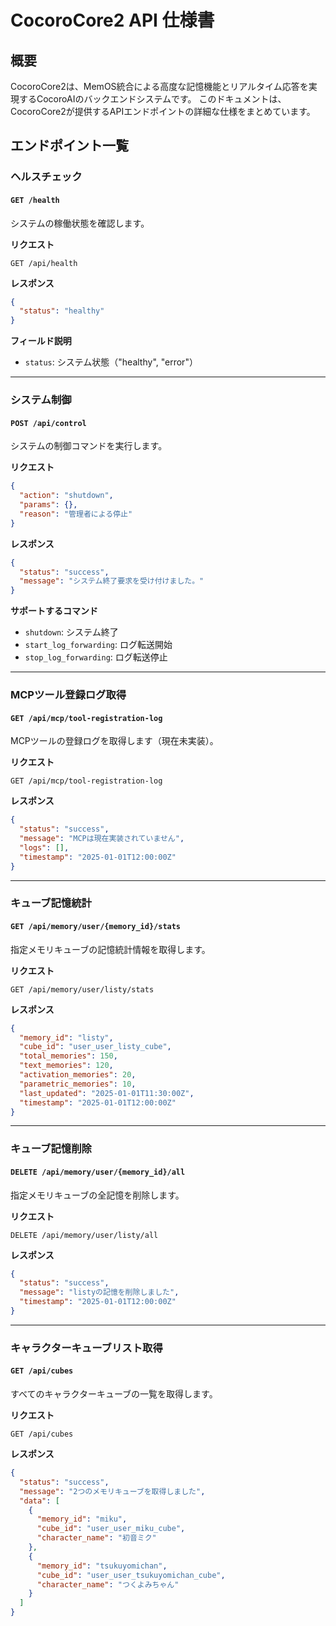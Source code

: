 # CocoroCore2 API 仕様書

## 概要

CocoroCore2は、MemOS統合による高度な記憶機能とリアルタイム応答を実現するCocoroAIのバックエンドシステムです。
このドキュメントは、CocoroCore2が提供するAPIエンドポイントの詳細な仕様をまとめています。

## エンドポイント一覧

### ヘルスチェック

#### `GET /health`

システムの稼働状態を確認します。

**リクエスト**
```
GET /api/health
```

**レスポンス**
```json
{
  "status": "healthy"
}
```

**フィールド説明**
- `status`: システム状態（"healthy", "error"）

---

### システム制御

#### `POST /api/control`

システムの制御コマンドを実行します。

**リクエスト**
```json
{
  "action": "shutdown",
  "params": {},
  "reason": "管理者による停止"
}
```

**レスポンス**
```json
{
  "status": "success",
  "message": "システム終了要求を受け付けました。"
}
```

**サポートするコマンド**
- `shutdown`: システム終了
- `start_log_forwarding`: ログ転送開始
- `stop_log_forwarding`: ログ転送停止

---

### MCPツール登録ログ取得

#### `GET /api/mcp/tool-registration-log`

MCPツールの登録ログを取得します（現在未実装）。

**リクエスト**
```
GET /api/mcp/tool-registration-log
```

**レスポンス**
```json
{
  "status": "success",
  "message": "MCPは現在実装されていません",
  "logs": [],
  "timestamp": "2025-01-01T12:00:00Z"
}
```

---


### キューブ記憶統計

#### `GET /api/memory/user/{memory_id}/stats`

指定メモリキューブの記憶統計情報を取得します。

**リクエスト**
```
GET /api/memory/user/listy/stats
```

**レスポンス**
```json
{
  "memory_id": "listy",
  "cube_id": "user_user_listy_cube",
  "total_memories": 150,
  "text_memories": 120,
  "activation_memories": 20,
  "parametric_memories": 10,
  "last_updated": "2025-01-01T11:30:00Z",
  "timestamp": "2025-01-01T12:00:00Z"
}
```

---

### キューブ記憶削除

#### `DELETE /api/memory/user/{memory_id}/all`

指定メモリキューブの全記憶を削除します。

**リクエスト**
```
DELETE /api/memory/user/listy/all
```

**レスポンス**
```json
{
  "status": "success",
  "message": "listyの記憶を削除しました",
  "timestamp": "2025-01-01T12:00:00Z"
}
```

---

### キャラクターキューブリスト取得

#### `GET /api/cubes`

すべてのキャラクターキューブの一覧を取得します。

**リクエスト**
```
GET /api/cubes
```

**レスポンス**
```json
{
  "status": "success",
  "message": "2つのメモリキューブを取得しました",
  "data": [
    {
      "memory_id": "miku",
      "cube_id": "user_user_miku_cube",
      "character_name": "初音ミク"
    },
    {
      "memory_id": "tsukuyomichan",
      "cube_id": "user_user_tsukuyomichan_cube", 
      "character_name": "つくよみちゃん"
    }
  ]
}
```
